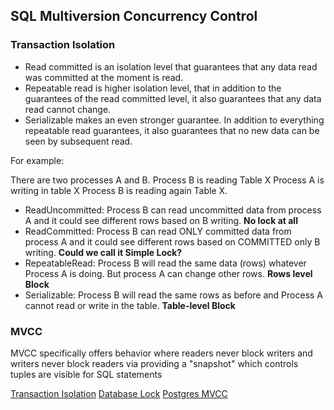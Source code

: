 ## SQL Multiversion Concurrency Control

### Transaction Isolation
+ Read committed is an isolation level that guarantees that any data read was committed at the moment is read.
+ Repeatable read is higher isolation level, that in addition to the guarantees of the read committed level, it also guarantees that any data read cannot change.
+ Serializable makes an even stronger guarantee. In addition to everything repeatable read guarantees, it also guarantees that no new data can be seen by subsequent read.

For example:

There are two processes A and B. Process B is reading Table X Process A is writing in table X Process B is reading again Table X.

+ ReadUncommitted: Process B can read uncommitted data from process A and it could see different rows based on B writing. **No lock at all**
+ ReadCommitted: Process B can read ONLY committed data from process A and it could see different rows based on COMMITTED only B writing. **Could we call it Simple Lock?**
+ RepeatableRead: Process B will read the same data (rows) whatever Process A is doing. But process A can change other rows. **Rows level Block**
+ Serializable: Process B will read the same rows as before and Process A cannot read or write in the table. **Table-level Block**

### MVCC
MVCC specifically offers behavior where readers never block writers and writers never block readers via providing a "snapshot" which controls tuples are visible for SQL statements

[Transaction Isolation](https://stackoverflow.com/questions/4034976/difference-between-read-commit-and-repeatable-read)
[Database Lock](https://vladmihalcea.com/2014/09/14/a-beginners-guide-to-database-locking-and-the-lost-update-phenomena)
[Postgres MVCC](https://momjian.us/main/writings/pgsql/mvcc.pdf)
